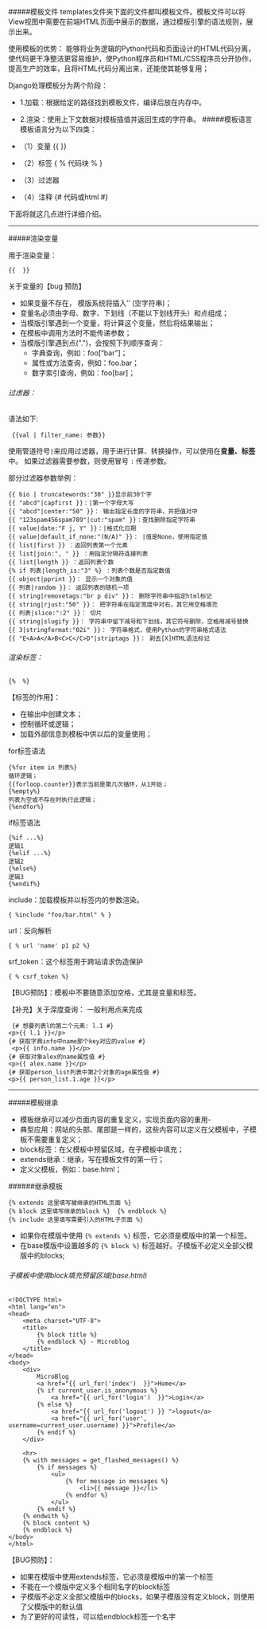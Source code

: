 #####模板文件
templates文件夹下面的文件都叫模板文件。模板文件可以将View视图中需要在前端HTML页面中展示的数据，通过模板引擎的语法规则，展示出来。

使用模板的优势：
能够将业务逻辑的Python代码和页面设计的HTML代码分离，使代码更干净整洁更容易维护，使Python程序员和HTML/CSS程序员分开协作，提高生产的效率，且将HTML代码分离出来，还能使其能够复用；

Django处理模板分为两个阶段：
- 1.加载：根据给定的路径找到模板文件，编译后放在内存中。
- 2.渲染：使用上下文数据对模板插值并返回生成的字符串。
#####模板语言
模板语言分为以下四类：
- （1）变量  {{  }}

- （2）标签  { % 代码块 % }
- （3）过滤器
- （4）注释  {# 代码或html #}

下面将就这几点进行详细介绍。

---

#####渲染变量

用于渲染变量：
```Django
{{  }}
```
关于变量的【bug 预防】
- 如果变量不存在， 模版系统将插入’’ (空字符串)；
- 变量名必须由字母、数字、下划线（不能以下划线开头）和点组成；
- 当模版引擎遇到一个变量，将计算这个变量，然后将结果输出；
- 在模板中调用方法时不能传递参数；
- 当模版引擎遇到点(".")，会按照下列顺序查询：
    - 字典查询，例如：foo[“bar”]；
    - 属性或方法查询，例如：foo.bar；
    - 数字索引查询，例如：foo[bar]；



###### 过虑器：
语法如下:
```Django
 {{val | filter_name: 参数}}
```
使用管道符号`|`来应用过滤器，用于进行计算、转换操作，可以使用在**变量、标签**中。
如果过滤器需要参数，则使用冒号 `:` 传递参数。

部分过滤器参数举例：
```
{{ bio | truncatewords:"30" }}显示前30个字
{{ "abcd"|capfirst }}：|第一个字母大写
{{ "abcd"|center:"50" }}： 输出指定长度的字符串，并把值对中
{{ "123spam456spam789"|cut:"spam" }}：查找删除指定字符串
{{ value|date:"F j, Y" }}：|格式化日期
{{ value|default_if_none:"(N/A)" }}： |值是None，使用指定值
{{ list|first }} ：返回列表第一个元素
{{ list|join:", " }} ：用指定分隔符连接列表
{{ list|length }} ：返回列表个数
{% if 列表|length_is:"3" %} ：列表个数是否指定数值
{{ object|pprint }}： 显示一个对象的值
{{ 列表|random }}： 返回列表的随机一项
{{ string|removetags:"br p div" }}： 删除字符串中指定html标记
{{ string|rjust:"50" }}： 把字符串在指定宽度中对右，其它用空格填充
{{ 列表|slice:":2" }}： 切片
{{ string|slugify }}： 字符串中留下减号和下划线，其它符号删除，空格用减号替换
{{ 3|stringformat:"02i" }}： 字符串格式，使用Python的字符串格式语法
{{ "E<A>A</A>B<C>C</C>D"|striptags }}： 剥去[X]HTML语法标记
```
###### 渲染标签：
```Django
{%  %} 
```
【标签的作用】： 
- 在输出中创建文本；
-  控制循环或逻辑；
 - 加载外部信息到模板中供以后的变量使用；

for标签语法
```
{%for item in 列表%}
循环逻辑；
{{forloop.counter}}表示当前是第几次循环，从1开始；
{%empty%}
列表为空或不存在时执行此逻辑；
{%endfor%}
```
if标签语法
```
{%if ...%}
逻辑1
{%elif ...%}
逻辑2
{%else%}
逻辑3
{%endif%}
```
include：加载模板并以标签内的参数渲染。

```
{ %include "foo/bar.html" % }
```
url：反向解析
```
{ % url 'name' p1 p2 %}
```
srf_token：这个标签用于跨站请求伪造保护
```
{ % csrf_token %}
```
【BUG预防】：模板中不要随意添加空格，尤其是变量和标签。

【补充】关于深度查询：
一般利用点来完成
```django
 {# 想要列表l的第二个元素: l.1 #} 
<p>{{ l.1 }}</p>
{# 获取字典info中name那个key对应的value #}
 <p>{{ info.name }}</p>
{# 获取对象alex的name属性值 #}
<p>{{ alex.name }}</p>
{# 获取person_list列表中第2个对象的age属性值 #} 
<p>{{ person_list.1.age }}</p>
```

---

#####模板继承

- 模板继承可以减少页面内容的重复定义，实现页面内容的重用-
- 典型应用：网站的头部、尾部是一样的，这些内容可以定义在父模板中，子模板不需要重复定义；
- block标签：在父模板中预留区域，在子模板中填充；
- extends继承：继承，写在模板文件的第一行；
- 定义父模板，例如：base.html；


######继承模板
```
{% extends 这里填写被继承的HTML页面 %}
{% block 这里填写继承的block %}  {% endblock %}
{% include 这里填写需要引入的HTML子页面 %}
```
- 如果你在模版中使用 `{% extends %}` 标签，它必须是模版中的第一个标签。
- 在base模版中设置越多的 `{% block %}` 标签越好。子模版不必定义全部父模版中的blocks;
###### 子模板中使用block填充预留区域(base.html)
```
<!DOCTYPE html>
<html lang="en">
<head>
    <meta charset="UTF-8">
    <title>
        {% block title %}
        {% endblock %} - Microblog
    </title>
</head>
<body>
    <div>
        MicroBlog
        <a href="{{ url_for('index')  }}">Home</a>
        {% if current_user.is_anonymous %}
            <a href="{{ url_for('login')  }}">Login</a>
        {% else %}
            <a href="{{ url_for('logout') }} ">logout</a>
            <a href="{{ url_for('user', username=current_user.username) }}">Profile</a>
        {% endif %}
    </div>

    <hr>
    {% with messages = get_flashed_messages() %}
        {% if messages %}
            <ul>
                {% for message in messages %}
                    <li>{{ message }}</li>
                {% endfor %}
            </ul>
        {% endif %}
    {% endwith %}
    {% block content %}
    {% endblock %}
</body>
</html>
```
【BUG预防】：
- 如果在模版中使用extends标签，它必须是模版中的第一个标签
- 不能在一个模版中定义多个相同名字的block标签
- 子模版不必定义全部父模版中的blocks，如果子模版没有定义block，则使用了父模版中的默认值
- 为了更好的可读性，可以给endblock标签一个名字

